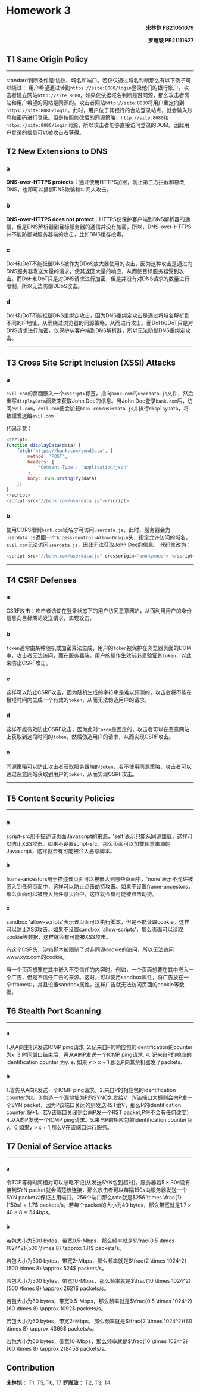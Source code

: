 # Homework 3
<p align=right><b>宋林恺 PB21051079</b></p>
<p align=right><b>罗胤玻 PB21111627</b></p>

## T1 Same Origin Policy 

----------

standard判断条件是:协议、域名和端口。若仅仅通过域名判断那么有以下例子可以绕过：
用户希望通过转到`https://site:8080/login`登录他们的银行帐户。攻击者建立网站`http://site:8080`，如果仅依据域名判断是否同源，那么攻击者网站和用户希望的网站是同源的。攻击者网站`http://site:8080`将用户重定向到`https://site:8080/login`。此时，用户位于其银行的合法登录站点，就会输入账号和密码进行登录。但是按照修改后的同源策略，`http://site:8080`和`https://site:8080/login`同源，所以攻击者能够直接访问登录的DOM。因此用户登录的信息可以被攻击者获得。


## T2 New Extensions to DNS

### a
**DNS-over-HTTPS protects**：通过使用HTTPS加密，防止第三方拦截和篡改DNS，也即可以抵御DNS欺骗和中间人攻击。

### b
**DNS-over-HTTPS does not protect**：HTTPS仅保护客户端到DNS解析器的通信，但是DNS解析器到目标服务器的通信并没有加密，所以，DNS-over-HTTPS并不能防御对服务器端的攻击，比如DNS缓存投毒。

### c
DoH和DoT不能抵御DNS被作为DDoS放大器使用的攻击，因为这种攻击是通过向DNS服务器发送大量的请求，使其返回大量的响应，从而使目标服务器受到攻击。而DoH和DoT只是对DNS请求进行加密，但是并没有对DNS请求的数量进行限制，所以无法防御DDoS攻击。

### d
DoH和DoT不能抵御DNS重绑定攻击，因为DNS重绑定攻击是通过将域名解析到不同的IP地址，从而绕过浏览器的同源策略，从而进行攻击。而DoH和DoT只是对DNS请求进行加密，仅保护从客户端到DNS解析器，所以无法防御DNS重绑定攻击。

----------

## T3 Cross Site Script Inclusion (XSSI) Attacks

### a
`evil.com`的页面嵌入一个`<script>`标签，指向`bank.com`的`userdata.js`文件，然后重写`displayData`函数来获取John Doe的信息。当John Doe登录`bank.com`后，访问`evil.com`，`evil.com`便会加载`bank.com/userdata.js`并执行`displayData`，将数据发送给`evil.com`

代码示意：
```javascript
<script>
function displayData(data) {
    fetch('https://bank.com/sendData', {
        method: 'POST',
        headers: {
            'Content-Type': 'application/json'
        },
        body: JSON.stringify(data)
    })
}
</script>
<script src="//bank.com/userdata.js"></script>

```

### b
使用CORS限制`bank.com`域名才可访问`userdata.js`，此时，服务器会为`userdata.js`返回一个`Access-Control-Allow-Origin`头，指定允许访问的域名。`evil.com`无法访问`userdata.js`，因此无法获取John Doe的信息。
代码修改为：
```javascript
<script src="//bank.com/userdata.js" crossorigin="anonymous"> </script>
```

----------

## T4 CSRF Defenses

### a
CSRF攻击：攻击者诱使在登录状态下的用户访问恶意网站，从而利用用户的身份信息向目标网站发送请求，实现攻击。

### b
`token`通常由某种随机或加密算法生成，用户的`token`被保护在浏览器页面的DOM中，攻击者无法访问，而在服务器端，用户的操作生效前必须验证其`token`，以此来防止CSRF攻击。

### c
这样可以防止CSRF攻击，因为随机生成的字符串是难以预测的，攻击者将不能在极短时间内生成一个有效的`token`，从而无法伪造用户的请求。

### d
这样不能有效防止CSRF攻击，因为此时`token`是固定的，攻击者可以在恶意网站上获取到这段时间的`token`，然后伪造用户的请求，从而实现CSRF攻击。

### e
同源策略可以防止攻击者获取服务器端的`token`，若不使用同源策略，攻击者可以通过恶意网站获取到用户的`token`，从而实现CSRF攻击。

----------

## T5 Content Security Policies

----------

### a

script-src用于描述该页面Javascript的来源，'self'表示只能从同源加载，这样可以防止XSS攻击。如果不设置script-src，那么页面可以加载任意来源的Javascript，这样就会有可能被注入恶意脚本。

#### b
frame-ancestors用于描述该页面可以被嵌入到哪些页面中，'none'表示不允许被嵌入到任何页面中，这样可以防止点击劫持攻击。如果不设置frame-ancestors，那么页面可以被嵌入到任意页面中，这样就会有可能被点击劫持。

#### c

sandbox 'allow-scripts'表示该页面可以执行脚本，但是不能读取cookie。这样可以防止XSS攻击。如果不设置sandbox 'allow-scripts'，那么页面可以读取cookie等数据，这样就会有可能被XSS攻击。

有这个CSP头，沙箱脚本被限制了对非同源cookie的访问，所以无法访问www.xyz.com的cookie。

当一个页面想要在其中嵌入不受信任的内容时。例如，一个页面想要在其中嵌入一个广告，但是不信任广告的来源。这时，可以使用sandbox属性，将广告放在一个iframe中，并且设置sandbox属性，这样广告就无法访问页面的cookie等数据。

## T6 Stealth Port Scanning

----------

#### a
1.从A向主机P发送ICMP ping请求. 2.记来自P的响应包的identification的counter 为x. 3.时间窗口结束后，再从A向P发送一个ICMP ping请求. 4. 记来自P的响应的identification counter 为y. e. 如果 y > x + 1,那么P向其余机器发了packets.

#### b
1.首先从A向P发送一个ICMP ping请求。2.来自P的相应包的identification counter为x。3.伪造一个源地址为P的SYNC包发给V.（V该端口大概则会向P发一个SYN packet，因为P该端口关闭的则发送RST给V，那么P的identification counter 将+1。若V该端口关闭则会向P发一个RST packet,P将不会有任何改变）4.从A向P发送一个ICMP ping请求。5.来自P的相应包的identification counter为y。6.如果y > x + 1,那么V在该端口运行服务。

## T7 Denial of Service attacks

----------

#### a
令TCP等待时间相对可以忽略不记(从发送SYN包到超时)。服务器若$5 \times 30s$没有接到SYN packet就会清楚该连接，那么攻击者可以每隔$150s$向服务器发送一个SYN packet以保证占用端口。256个端口那么rate就是$256 \times \frac{1}{150s} = 1.7$ packets/s。若每个packet的大小为40 bytes，那么带宽就是$1.7 \times 40 \times 8 = 544bps$。

#### b
若包大小为500 bytes，带宽0.5-Mbps，那么频率就是$\frac{0.5 \times 1024^2}{500 \times 8} \approx 131$ packets/s。

若包大小为500 bytes，带宽2-Mbps，那么频率就是$\frac{2 \times 1024^2}{500 \times 8} \approx 524$ packets/s。

若包大小为500 bytes，带宽10-Mbps，那么频率就是$\frac{10 \times 1024^2}{500 \times 8} \approx 2621$ packets/s。

若包大小为60 bytes，带宽0.5-Mbps，那么频率就是$\frac{0.5 \times 1024^2}{60 \times 8} \approx 1092$ packets/s。

若包大小为60 bytes，带宽2-Mbps，那么频率就是$\frac{2 \times 1024^2}{60 \times 8} \approx 4369$ packets/s。

若包大小为60 bytes，带宽10-Mbps，那么频率就是$\frac{10 \times 1024^2}{60 \times 8} \approx 21845$ packets/s。

## Contribution
**宋林恺：** T1, T5, T6, T7
**罗胤玻：** T2, T3, T4